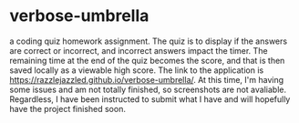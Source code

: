 # verbose-umbrella
a coding quiz homework assignment. The quiz is to display if the answers are correct or incorrect, and incorrect answers impact the timer. The remaining time at the end of the quiz becomes the score, and that is then saved locally as a viewable high score. 
The link to the application is https://razzlejazzled.github.io/verbose-umbrella/.
At this time, I'm having some issues and am not totally finished, so screenshots are not avaliable. Regardless, I have been instructed to submit what I have and will hopefully have the project finished soon. 
